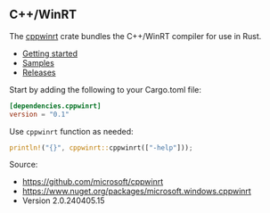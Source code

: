 ## C++/WinRT

The [cppwinrt](https://crates.io/crates/cppwinrt) crate bundles the C++/WinRT compiler for use in Rust.

* [Getting started](https://kennykerr.ca/rust-getting-started/)
* [Samples](https://github.com/microsoft/windows-rs/tree/0.58.0/crates/samples)
* [Releases](https://github.com/microsoft/windows-rs/releases)

Start by adding the following to your Cargo.toml file:

```toml
[dependencies.cppwinrt]
version = "0.1"
```

Use `cppwinrt` function as needed:

```rust
println!("{}", cppwinrt::cppwinrt(["-help"]));
```

Source:

* <https://github.com/microsoft/cppwinrt>
* <https://www.nuget.org/packages/microsoft.windows.cppwinrt>
* Version 2.0.240405.15
